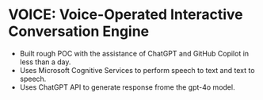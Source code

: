 # VOICE: Voice-Operated Interactive Conversation Engine
* Built rough POC with the assistance of ChatGPT and GitHub Copilot in less than a day.
* Uses Microsoft Cognitive Services to perform speech to text and text to speech.
* Uses ChatGPT API to generate response frome the gpt-4o model.